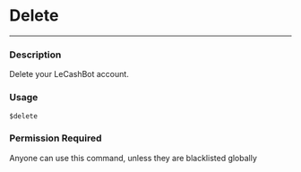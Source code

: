 # Delete
---
### Description
Delete your LeCashBot account.
### Usage
```
$delete
```
### Permission Required
Anyone can use this command, unless they are blacklisted globally

